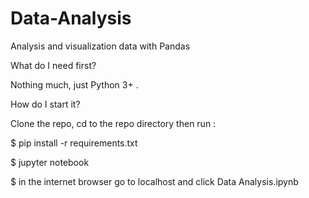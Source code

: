 # Data-Analysis
 Analysis and visualization data with Pandas

What do I need first?

Nothing much, just Python 3+ .

How do I start it?

Clone the repo, cd to the repo directory then run :

$ pip install -r requirements.txt

$ jupyter notebook

$ in the internet browser go to localhost and click Data Analysis.ipynb
